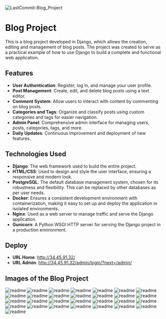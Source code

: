 ![LastCommit-Blog_Project](https://img.shields.io/github/last-commit/ecopque/blog_project?logo=&logoColor=white&label=/blog_project&color=9bf12&&style=flat)&nbsp;
# Blog Project

This is a blog project developed in Django, which allows the creation, editing and management of blog posts. The project was created to serve as a practical example of how to use Django to build a complete and functional web application.

## Features

- **User Authentication**: Register, log in, and manage your user profile.
- **Post Management**: Create, edit, and delete blog posts using a text editor.
- **Comment System**: Allow users to interact with content by commenting on blog posts.
- **Categories and Tags**: Organize and classify posts using custom categories and tags for easier navigation.
- **Admin Panel**: Comprehensive admin interface for managing users, posts, categories, tags, and more.
- **Daily Updates**: Continuous improvement and deployment of new features.

## Technologies Used

- **Django**: The web framework used to build the entire project.
- **HTML/CSS**: Used to design and style the user interface, ensuring a responsive and modern look.
- **PostgreSQL**: The default database management system, chosen for its robustness and flexibility. This can be replaced by other databases as per user needs.
- **Docker**: Ensures a consistent development environment with containerization, making it easy to set up and deploy the application in isolated environments.
- **Nginx**: Used as a web server to manage traffic and serve the Django application.
- **Gunicorn**: A Python WSGI HTTP server for serving the Django project in a production environment.
  
## Deploy
- **URL Home**: http://34.45.91.32/
- **URL Admin**: http://34.45.91.32/admin/login/?next=/admin/

## Images of the Blog Project
![readme](https://github.com/ecopque/blog_project/blob/main/prints/Screenshot%20from%202024-09-01%2021-37-22.png)
![readme](https://github.com/ecopque/blog_project/blob/main/prints/Screenshot%20from%202024-08-28%2018-33-23.png)
![readme](https://github.com/ecopque/blog_project/blob/main/prints/Screenshot%20from%202024-09-23%2022-36-04.png)
![readme](https://github.com/ecopque/blog_project/blob/main/prints/Screenshot%20from%202024-09-23%2017-29-24.png)
![readme](https://github.com/ecopque/blog_project/blob/main/prints/Screenshot%20from%202024-09-23%2017-24-26.png)
![readme](https://github.com/ecopque/blog_project/blob/main/prints/Screenshot%20from%202024-09-23%2017-24-11.png)
![readme](https://github.com/ecopque/blog_project/blob/main/prints/Screenshot%20from%202024-09-16%2010-05-00.png)
![readme](https://github.com/ecopque/blog_project/blob/main/prints/Screenshot%20from%202024-09-14%2021-15-01.png)
![readme](https://github.com/ecopque/blog_project/blob/main/prints/Screenshot%20from%202024-09-14%2021-11-41.png)
![readme](https://github.com/ecopque/blog_project/blob/main/prints/Screenshot%20from%202024-09-14%2017-19-18.png)
![readme](https://github.com/ecopque/blog_project/blob/main/prints/Screenshot%20from%202024-09-14%2017-09-21.png)
![readme](https://github.com/ecopque/blog_project/blob/main/prints/Screenshot%20from%202024-09-14%2016-19-19.png)
![readme](https://github.com/ecopque/blog_project/blob/main/prints/Screenshot%20from%202024-09-13%2015-07-40.png)
![readme](https://github.com/ecopque/blog_project/blob/main/prints/Screenshot%20from%202024-09-13%2011-10-16.png)
![readme](https://github.com/ecopque/blog_project/blob/main/prints/Screenshot%20from%202024-09-11%2019-17-31.png)
![readme](https://github.com/ecopque/blog_project/blob/main/prints/Screenshot%20from%202024-09-11%2011-15-21.png)
![readme](https://github.com/ecopque/blog_project/blob/main/prints/Screenshot%20from%202024-09-09%2011-42-27.png)
![readme](https://github.com/ecopque/blog_project/blob/main/prints/Screenshot%20from%202024-09-05%2018-58-02.png)
![readme](https://github.com/ecopque/blog_project/blob/main/prints/Screenshot%20from%202024-09-05%2018-57-25.png)
![readme](https://github.com/ecopque/blog_project/blob/main/prints/Screenshot%20from%202024-09-05%2018-56-57.png)
![readme](https://github.com/ecopque/blog_project/blob/main/prints/Screenshot%20from%202024-09-05%2018-44-53.png)
![readme](https://github.com/ecopque/blog_project/blob/main/prints/Screenshot%20from%202024-09-05%2018-44-34.png)
![readme](https://github.com/ecopque/blog_project/blob/main/prints/Screenshot%20from%202024-09-05%2018-29-20.png)
![readme](https://github.com/ecopque/blog_project/blob/main/prints/Screenshot%20from%202024-09-05%2015-34-57.png)
![readme](https://github.com/ecopque/blog_project/blob/main/prints/Screenshot%20from%202024-09-04%2011-20-44.png)
![readme](https://github.com/ecopque/blog_project/blob/main/prints/Screenshot%20from%202024-09-04%2011-12-10.png)
![readme](https://github.com/ecopque/blog_project/blob/main/prints/Screenshot%20from%202024-09-02%2010-57-19.png)
![readme](https://github.com/ecopque/blog_project/blob/main/prints/Screenshot%20from%202024-09-02%2010-57-08.png)
![readme](https://github.com/ecopque/blog_project/blob/main/prints/Screenshot%20from%202024-09-02%2010-21-02.png)
